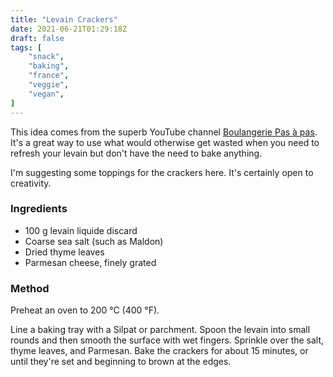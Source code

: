 ```yaml
---
title: "Levain Crackers"
date: 2021-06-21T01:29:18Z
draft: false
tags: [
    "snack",
    "baking",
    "france",
    "veggie",
    "vegan",
]
---
```


This idea comes from the superb YouTube channel [Boulangerie Pas à pas](https://www.youtube.com/boulangeriepasapas). It's a great way to use what would otherwise get wasted when you need to refresh your levain but don't have the need to bake anything.

I'm suggesting some toppings for the crackers here. It's certainly open to creativity.

### Ingredients

* 100 g levain liquide discard
* Coarse sea salt (such as Maldon)
* Dried thyme leaves
* Parmesan cheese, finely grated

### Method

Preheat an oven to 200 °C (400 °F).

Line a baking tray with a Silpat or parchment. Spoon the levain into small rounds and then smooth the surface with wet fingers. Sprinkle over the salt, thyme leaves, and Parmesan. Bake the crackers for about 15 minutes, or until they're set and beginning to brown at the edges.


